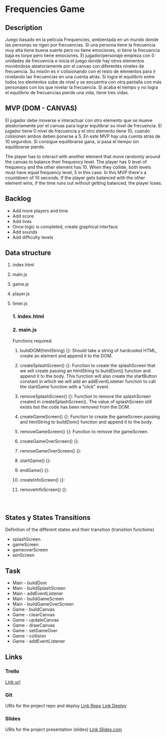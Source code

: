 # Frequencies Game

## Description

Juego basado en la película Frequencies, ambientada en un mundo donde las personas se rigen por frecuencias. Si una persona tiene la frecuencia muy alta tiene buena suerte pero no tiene emociones, si tiene la frecuencia baja es torpe pero tiene emociones. El jugador/personaje empieza con 0 unidades de frecuencia e inicia el juego donde hay otros elementos moviéndose aleatoriamente por el canvas con diferentes niveles de frecuencia. Su misión es ir colisionando con el resto de elementos para ir nivelando las frecuencias en una cuenta atrás. Si logra el equilibrio entre todos los elementos sube de nivel y se encuentra con otra pantalla con más personajes con los que nivelar la frecuencia. Si acaba el tiempo y no logra el equilibrio de frecuencias pierde una vida, tiene tres vidas.

## MVP (DOM - CANVAS)

El jugador debe moverse e interactuar con otro elemento que se mueve aleatoriamente por el canvas para lograr equilibrar su nivel de frecuencia. El jugador tiene 0 nivel de frecuencia y el otro elemento tiene 10, cuando colisionen ambos deben ponerse a 5. En este MVP hay una cuenta atrás de 10 segundos. Si consigue equilibrarse gana, si pasa el tiempo sin equilibrarse pierde.

The player has to interact with another element that move randomly around the canvas to balance their frequency level. The player has 0 level of frequency and the other element has 10. When they collide, both levels must have equal frequency level, 5 in this case. In this MVP there's a countdown of 10 seconds. If the player gets balanced with the other element wins, if the time runs out without getting balanced, the player loses.

## Backlog

- Add more players and time
- Add score
- Add lives
- Once logic is completed, create graphical interface
- Add sounds
- Add difficulty levels

## Data structure

1. index.html

2. main.js

3. game.js

4. player.js

5. timer.js

   ### 1. index.html

   ### 2. main.js

   Functions required:

   1. buildDOM(htmlString) {}: Should take a string of hardcoded HTML, create an element and append it to the DOM.

   2. createSplashScreen() {}: Function to create the splashScreen that we will create passing an htmlString to buildDom() function and append it to the body. This function will also create the startButton constant in which we will add an addEventListener function to call the startGame function with a "click" event.

   3. removeSplashScreen() {}: Function to remove the splashScreen created in createSplashScreen(). The value of splashScreen still exists but the code has been removed from the DOM.

   4. createGameScreen() {}: Function to create the gameScreen passing and htmlString to buildDom() function and append it to the body.

   5. removeGameScreen() {}: Function to remove the gameScreen.

   6. createGameOverScreen() {}:
   7. removeGameOverScreen() {}:
   8. startGame() {}:
   9. endGame() {}:
   10. createInfoScreen() {}:
   11. removeInfoScreen() {}:

###

​

## States y States Transitions

Definition of the different states and their transition (transition functions)

- splashScreen
- gameScreen
- gameoverScreen
- winScreen

## Task

- Main - buildDom
- Main - buildSplashScreen
- Main - addEventListener
- Main - buildGameScreen
- Main - buildGameOverScreen
- Game - buildCanvas
- Game - clearCanvas
- Game - updateCanvas
- Game - drawCanvas
- Game - setGameOver
- Game - collision
- Game - addEventListener

## Links

### Trello

[Link url](https://trello.com/b/O7sQeAVI/frequencies-game)

### Git

URls for the project repo and deploy [Link Repo](http://github.com/) [Link Deploy](http://github.com/)

### Slides

URls for the project presentation (slides) [Link Slides.com](http://slides.com/)
